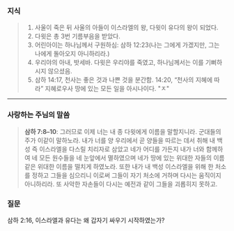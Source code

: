 ### **지식**
> 1. 사울이 죽은 뒤 사울의 아들이 이스라엘의 왕, 다윗이 유다의 왕이 되었다.
> 2. 다윗은 총 3번 기름부음을 받았다.
> 3. 어린아이는 하나님께서 구원하심: 삼하 12:23(나는 그에게 가겠지만, 그는 나에게 돌아오지 아니하리라.)
> 4. 우리야의 아내, 밧세바. 다윗은 우리야를 죽였고, 하나님께서는 이를 기뻐하시지 않으셨음.
> 5. 삼하 14:17, 천사는 좋은 것과 나쁜 것을 분간함. 14:20, “천사의 지혜에 따라” 지혜로우사 땅에 있는 모든 일을 아시나이다. "ㅈ"
---
### **사랑하는 주님의 말씀**
> **삼하 7:8–10**: 그러므로 이제 너는 내 종 다윗에게 이름을 말할지니라. 군대들의 주가 이같이 말하노라. 내가 너를 양 우리에서 곧 양들을 따르는 데서 취해 내 백성 즉 이스라엘을 다스릴 치리자로 삼았고 네가 어디를 가든지 내가 너와 함께하여 네 모든 원수들을 네 눈앞에서 멸하였으며 네가 땅에 있는 위대한 자들의 이름 같은 위대한 이름을 떨치게 하였노라. 또한 내가 내 백성 이스라엘을 위해 한 처소를 정하고 그들을 심으리니 이로써 그들이 자기 처소에 거하며 다시는 움직이지 아니하리라. 또 사악한 자손들이 다시는 예전과 같이 그들을 괴롭히지 못하고.
> 

### **질문**
삼하 2:16, 이스라엘과 유다는 왜 갑자기 싸우기 시작하였는가?

